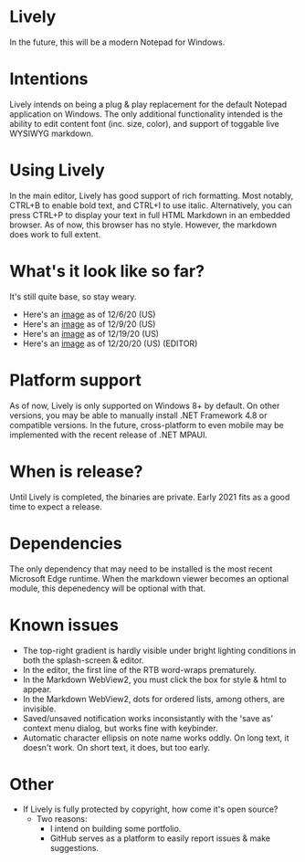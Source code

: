 # Lively
In the future, this will be a modern Notepad for Windows. 

# Intentions
Lively intends on being a plug & play replacement for the default Notepad application on Windows. 
The only additional functionality intended is the ability to edit content font (inc. size, color), and support of toggable live WYSIWYG markdown. 
 
# Using Lively
In the main editor, Lively has good support of rich formatting. Most notably, CTRL+B to enable bold text, and CTRL+I to use italic. 
Alternatively, you can press CTRL+P to display your text in full HTML Markdown in an embedded browser. 
As of now, this browser has no style. However, the markdown does work to full extent. 

# What's it look like so far? 
It's still quite base, so stay weary. 

- Here's an [image](https://ibb.co/6HGrd8L) as of 12/6/20  (US)
- Here's an [image](https://ibb.co/g34Rtn9) as of 12/9/20  (US)
- Here's an [image](https://ibb.co/pncbnwD) as of 12/19/20 (US)
- Here's an [image](https://ibb.co/4f9B9N6) as of 12/20/20 (US) (EDITOR)

# Platform support
As of now, Lively is only supported on Windows 8+ by default. On other versions, you may be able to manually install .NET Framework 4.8 or compatible versions.
In the future, cross-platform to even mobile may be implemented with the recent release of .NET MPAUI.

# When is release? 
Until Lively is completed, the binaries are private. Early 2021 fits as a good time to expect a release.

# Dependencies
The only dependency that may need to be installed is the most recent Microsoft Edge runtime. 
When the markdown viewer becomes an optional module, this depenedency will be optional with that.

# Known issues
- The top-right gradient is hardly visible under bright lighting conditions in both the splash-screen & editor. 
- In the editor, the first line of the RTB word-wraps prematurely. 
- In the Markdown WebView2, you must click the box for style & html to appear. 
- In the Markdown WebView2, dots for ordered lists, among others, are invisible. 
- Saved/unsaved notification works inconsistantly with the 'save as' context menu dialog, but works fine with keybinder. 
- Automatic character ellipsis on note name works oddly. On long text, it doesn't work. On short text, it does, but too early. 

# Other
- If Lively is fully protected by copyright, how come it's open source?
   - Two reasons:
     - I intend on building some portfolio. 
     - GitHub serves as a platform to easily report issues & make suggestions.
